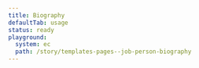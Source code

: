 ```yaml
---
title: Biography
defaultTab: usage
status: ready
playground:
  system: ec
  path: /story/templates-pages--job-person-biography
---
```

